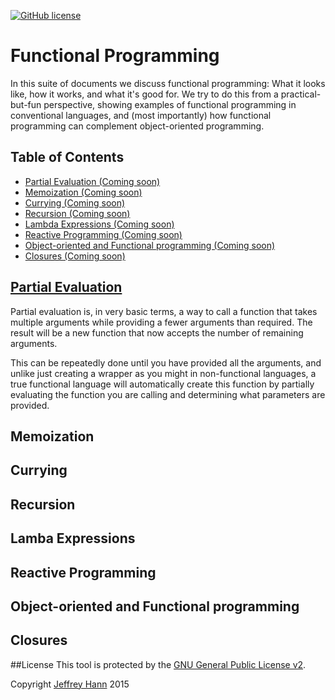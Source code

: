 [![GitHub license](https://img.shields.io/github/license/obihann-learning/functional-programming.svg)](https://github.com/obihann-learning/functional-programming/blob/master/LICENSE)

# Functional Programming

In this suite of documents we discuss functional programming: What it looks like, how it works, and what it's good for.  We try to do this from a practical-but-fun perspective, showing examples of functional programming in conventional languages, and (most importantly) how functional programming can complement object-oriented programming.

## Table of Contents

+ [Partial Evaluation (Coming soon)](#)
+ [Memoization (Coming soon)](#)
+ [Currying (Coming soon)](#)
+ [Recursion (Coming soon)](#)
+ [Lambda Expressions (Coming soon)](#)
+ [Reactive Programming (Coming soon)](#)
+ [Object-oriented and Functional programming (Coming soon)](#)
+ [Closures (Coming soon)](#)

## [Partial Evaluation](/partial-eval)

Partial evaluation is, in very basic terms, a way to call a function that takes multiple arguments while 
providing a fewer arguments than required. The result will be a new function that now accepts the number of remaining arguments. 

This can be repeatedly done until you have provided all the arguments, and unlike just creating a wrapper as you might in 
non-functional languages, a true functional language will automatically create this function by partially evaluating the function you 
are calling and determining what parameters are provided.

## Memoization

## Currying

## Recursion

## Lamba Expressions

## Reactive Programming

## Object-oriented and Functional programming

## Closures

##License
This tool is protected by the [GNU General Public License v2](http://www.gnu.org/licenses/gpl-2.0.html).

Copyright [Jeffrey Hann](http://jeffreyhann.ca/) 2015
